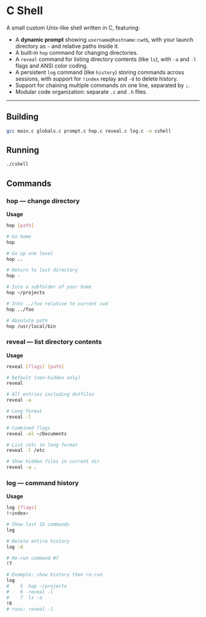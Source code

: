 # C Shell

A small custom Unix-like shell written in C, featuring:

- A **dynamic prompt** showing `username@hostname:cwd$`, with your launch directory as `~` and relative paths inside it.
- A built‑in `hop` command for changing directories.
- A `reveal` command for listing directory contents (like `ls`), with `-a` and `-l` flags and ANSI color coding.
- A persistent `log` command (like `history`) storing commands across sessions, with support for `!index` replay and `-d` to delete history.
- Support for chaining multiple commands on one line, separated by `;`.
- Modular code organization: separate `.c` and `.h` files.

---

## Building

```bash
gcc main.c globals.c prompt.c hop.c reveal.c log.c -o cshell
```

## Running

```bash
./cshell
```

## Commands

### hop — change directory

**Usage**  
```bash
hop [path]

# Go home
hop

# Go up one level
hop ..

# Return to last directory
hop -

# Into a subfolder of your home
hop ~/projects

# Into ../foo relative to current cwd
hop ../foo

# Absolute path
hop /usr/local/bin
```

### reveal — list directory contents

**Usage** 
``` bash
reveal [flags] [path]

# Default (non-hidden only)
reveal

# All entries including dotfiles
reveal -a

# Long format
reveal -l

# Combined flags
reveal -al ~/Documents

# List /etc in long format
reveal -l /etc

# Show hidden files in current dir
reveal -a .
```

### log — command history

**Usage** 
``` bash
log [flags]
!<index>

# Show last 15 commands
log

# Delete entire history
log -d

# Re-run command #7
!7

# Example: show history then re-run
log
#    5  hop ~/projects
#    6  reveal -l
#    7  ls -a
!6
# runs: reveal -l
